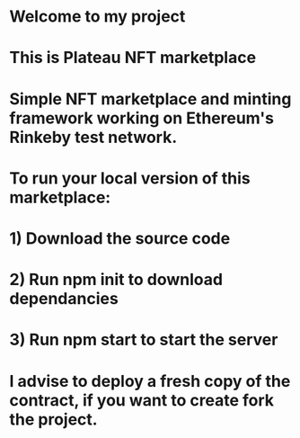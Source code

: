 # Welcome to my project 
# This is Plateau NFT marketplace 
# Simple NFT marketplace and minting framework working on Ethereum's Rinkeby test network.
# To run your local version of this marketplace:
# 1) Download the source code
# 2) Run npm init to download dependancies
# 3) Run npm start to start the server

# I advise to deploy a fresh copy of the contract, if you want to create fork the project. 


